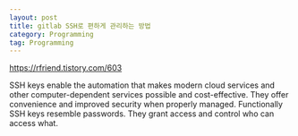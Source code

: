 ```yaml
---
layout: post
title: gitlab SSH로 편하게 관리하는 방법
category: Programming
tag: Programming
---
```


https://rfriend.tistory.com/603

SSH keys enable the automation that makes modern cloud services and other computer-dependent services possible and cost-effective. They offer convenience and improved security when properly managed. Functionally SSH keys resemble passwords. They grant access and control who can access what.
